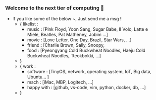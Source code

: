### Welcome to the next tier of computing 👋
- If you like some of the below ~, Just send me a msg !
  - { likelist :
    - music : [Pink Floyd, Yoon Sang, Sugar Babe, Il Volo, Latte e Miele, Beatles, Pat Matheney, Jobim ...]
    - movie : [Love Letter, One Day, Brazil, Star Wars, ...]
    - friend : [Charlie Brown, Sally, Snoopy, 
    - food : [Pyeongyang Cold Buckwheat Noodles, Haeju Cold Buckwheat Noodles, Tteokbokki, ...]
  - }
  - { work :
    - software : [TinyOS, network, operating system, IoT, Big data, Ubuntu... ]
    - mach : [iMac, MBP, Logitech, ...] 
    - happy with : [github, vs-code, vim, python, docker, db, ...]
  - }  
  
<!--
**jeonghoonkang/jeonghoonkang** is a ✨ _special_ ✨ repository because its `README.md` (this file) appears on your GitHub profile.

Here are some ideas to get you started:

- 🔭 I’m currently working on ...
- 🌱 I’m currently learning ...
- 👯 I’m looking to collaborate on ...
- 🤔 I’m looking for help with ...
- 💬 Ask me about ...
- 📫 How to reach me: ...
- 😄 Pronouns: ...
- ⚡ Fun fact: ...
-->
